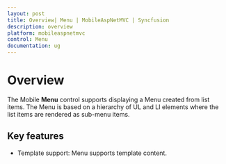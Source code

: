 ```yaml
---
layout: post
title: Overview| Menu | MobileAspNetMVC | Syncfusion
description: overview 
platform: mobileaspnetmvc
control: Menu
documentation: ug
---
```


# Overview 

The Mobile **Menu** control supports displaying a Menu created from list items. The Menu is based on a hierarchy of UL and LI elements where the list items are rendered as sub-menu items.

## Key features

* Template support: Menu supports template content.
